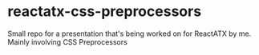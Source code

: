 # reactatx-css-preprocessors
Small repo for a presentation that's being worked on for ReactATX by me. Mainly involving CSS Preprocessors
